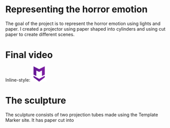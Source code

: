 # Representing the horror emotion
The goal of the project is to represent the horror emotion using lights and paper. I created a projector using paper shaped into cylinders and using cut paper to create different scenes.

# Final video
Inline-style: 
![alt text](https://github.com/adam-p/markdown-here/raw/master/src/common/images/icon48.png "Logo Title Text 1")

# The sculpture
The sculpture consists of two projection tubes made using the Template Marker site. It has paper cut into 
